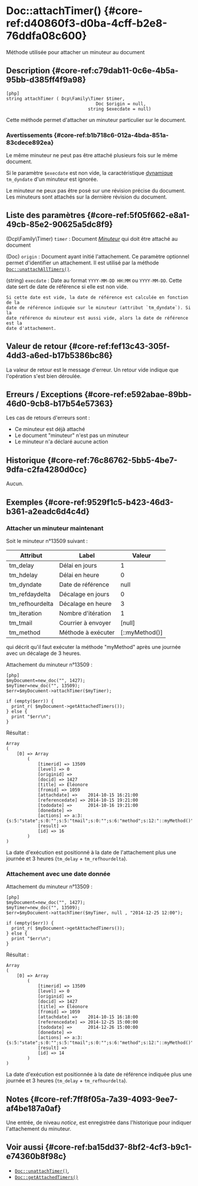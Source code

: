 # Doc::attachTimer()  {#core-ref:d40860f3-d0ba-4cff-b2e8-76ddfa08c600}

<div class="short-description" markdown="1">
Méthode utilisée pour attacher un minuteur au document
</div>

## Description  {#core-ref:c79dab11-0c6e-4b5a-95bb-d385ff4f9a98}

    [php]
    string attachTimer ( Dcp\Family\Timer $timer, 
                                      Doc $origin = null, 
                                   string $execdate = null) 

Cette méthode permet d'attacher un minuteur particulier sur le document. 

### Avertissements  {#core-ref:b1b718c6-012a-4bda-851a-83cdece892ea}

Le même minuteur ne peut pas être attaché plusieurs fois sur le même document.

Si le paramètre `$execdate` est non vide, la caractéristique
[dynamique][dyndate] `tm_dyndate` d'un minuteur est ignorée.

Le minuteur ne peux pas être posé sur une révision précise du document. Les
minuteurs sont attachés sur la dernière révision du document.


## Liste des paramètres  {#core-ref:5f05f662-e8a1-49cb-85e2-90625a5dc8f9}

(Dcp\Family\Timer) `timer`
:   Document [*Minuteur*][doctimer] qui doit être attaché au document

(Doc) `origin`
:   Document ayant initié l'attachement. Ce paramètre optionnel permet 
    d'identifier un attachement. Il est utilisé par la méthode
    [`Doc::unattachAllTimers()`][docunattachalltimers].

(string) `execdate`
:   Date au format `YYYY-MM-DD HH:MM` ou `YYYY-MM-DD`. 
    Cette date sert de date de référence si 
    elle est non vide.
    
    Si cette date est vide, la date de référence est calculée en fonction de la
    date de référence indiquée sur le minuteur (attribut `tm_dyndate`). Si la
    date référence du minuteur est aussi vide, alors la date de référence est la
    date d'attachement.

## Valeur de retour  {#core-ref:fef13c43-305f-4dd3-a6ed-b17b5386bc86}

La valeur de retour est le message d'erreur. Un retour vide indique que
l'opération s'est bien déroulée.

## Erreurs / Exceptions  {#core-ref:e592abae-89bb-46d0-9cb8-b17b54e57363}

Les cas de retours d'erreurs sont :

*   Ce minuteur est déjà attaché
*   Le document "minuteur" n'est pas un minuteur
*   Le minuteur n'a déclaré aucune action


## Historique  {#core-ref:76c86762-5bb5-4be7-9dfa-c2fa4280d0cc}

Aucun.

## Exemples  {#core-ref:9529f1c5-b423-46d3-b361-a2eadc6d4c4d}

### Attacher un minuteur maintenant

Soit le minuteur n°13509 suivant :

|     Attribut    |       Label        |     Valeur     |
| --------------- | ------------------ | -------------- |
| tm_delay        | Délai en jours     | 1              |
| tm_hdelay       | Délai en heure     | 0              |
| tm_dyndate      | Date de référence  | null           |
| tm_refdaydelta  | Décalage en jours  | 0              |
| tm_refhourdelta | Décalage en heure  | 3              |
| tm_iteration    | Nombre d'itération | 1              |
| tm_tmail        | Courrier à envoyer | [null]         |
| tm_method       | Méthode à exécuter | [::myMethod()] |

qui décrit qu'il faut exécuter la méthode "myMethod" après une journée avec un
décalage de 3 heures.

Attachement du minuteur n°13509 : 

    [php]
    $myDocument=new_doc("", 1427);
    $myTimer=new_doc("", 13509);
    $err=$myDocument->attachTimer($myTimer);
    
    if (empty($err)) {
      print_r( $myDocument->getAttachedTimers());
    } else {
      print "$err\n";
    }


Résultat :

    Array
    (
        [0] => Array
            (
                [timerid] => 13509
                [level] => 0
                [originid] => 
                [docid] => 1427
                [title] => Éléonore
                [fromid] => 1059
                [attachdate] =>    2014-10-15 16:21:00
                [referencedate] => 2014-10-15 19:21:00
                [tododate] =>      2014-10-16 19:21:00
                [donedate] => 
                [actions] => a:3:{s:5:"state";s:0:"";s:5:"tmail";s:0:"";s:6:"method";s:12:"::myMethod()";}
                [result] => 
                [id] => 16
            )
    )

La date d'exécution est positionné à la date de l'attachement plus une journée
et 3 heures (`tm_delay` + `tm_refhourdelta`).

### Attachement avec une date donnée 

Attachement du minuteur n°13509 : 

    [php]
    $myDocument=new_doc("", 1427);
    $myTimer=new_doc("", 13509);
    $err=$myDocument->attachTimer($myTimer, null , "2014-12-25 12:00");
    
    if (empty($err)) {
      print_r( $myDocument->getAttachedTimers());
    } else {
      print "$err\n";
    }


Résultat :

    Array
    (
        [0] => Array
            (
                [timerid] => 13509
                [level] => 0
                [originid] => 
                [docid] => 1427
                [title] => Éléonore
                [fromid] => 1059
                [attachdate] =>    2014-10-15 16:18:00
                [referencedate] => 2014-12-25 15:00:00
                [tododate] =>      2014-12-26 15:00:00
                [donedate] => 
                [actions] => a:3:{s:5:"state";s:0:"";s:5:"tmail";s:0:"";s:6:"method";s:12:"::myMethod()";}
                [result] => 
                [id] => 14
            )
    )

La date d'exécution est positionnée à la date de référence indiquée plus une
journée et 3 heures (`tm_delay` + `tm_refhourdelta`).


## Notes  {#core-ref:7ff8f05a-7a39-4093-9ee7-af4be187a0af}

Une entrée, de niveau *notice*, est enregistrée dans l'historique pour indiquer
l'attachement du minuteur.

## Voir aussi  {#core-ref:ba15dd37-8bf2-4cf3-b9c1-e74360b8f98c}

*   [`Doc::unattachTimer()`][docunattachtimer],
*   [`Doc::getAttachedTimers()`][docgetattachedtimers]

<!-- links -->
[docstore]:         #core-ref:b8540d13-ece6-4e9e-9b72-6a56bca9da12
[docunattachtimer]: #core-ref:0449b66d-e5ba-4fb6-88b5-5c69a1a4c27b
[docgetattachedtimers]:   #core-ref:3868bb5d-4847-4877-85f7-13be92430fe8
[dyndate]:          #core-ref:386637d4-ab5b-4b3b-bf80-f2e6c226c555
[docattachtimer]:   #core-ref:d40860f3-d0ba-4cff-b2e8-76ddfa08c600
[docunattachalltimers]: #core-ref:92275bbd-f185-426d-90f5-d2595d76db19
[doctimer]:         #core-ref:3de1c186-e1ab-44a3-b3b1-536d2f9a7554
